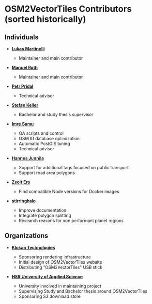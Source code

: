 OSM2VectorTiles Contributors (sorted historically)
=================================================

## Individuals

- **[Lukas Martinelli](https://github.com/lukasmartinelli)**
  - Maintainer and main contributor

- **[Manuel Roth](https://github.com/mroth)**
  - Maintainer and main contributor

- **[Petr Pridal](https://github.com/klokan)**
  - Technical advisor

- **[Stefan Keller](https://github.com/sfkeller)**
  - Bachelor and study thesis supervisor

- **[Imre Samu](https://github.com/ImreSamu)**
  - QA scripts and control
  - OSM ID database optimization
  - Automatic PostGIS tuning
  - Technical advisor

- **[Hannes Junnila](https://github.com/hannesj)**
  - Support for additional tags focused on public transport
  - Support road area polygons

- **[Zsolt Ero](https://github.com/hyperknot)**
  - Find compatible Node versions for Docker images

- **[stirringhalo](https://github.com/stirringhalo)**
  - Improve documentation
  - Integrate polygon splitting
  - Research reasons for non performant planet regions

## Organizations

- **[Klokan Technologies](https://www.klokantech.com/)**
  - Sponsoring rendering infrastructure
  - Initial design of OSM2VectorTiles website
  - Distributing "OSM2VectorTiles" USB stick

- **[HSR University of Applied Science](geometalab.hsr.ch)**
  - University involved in maintaining project
  - Supervising Study and Bachelor thesis around OSM2VectorTiles
  - Sponsoring S3 download store
